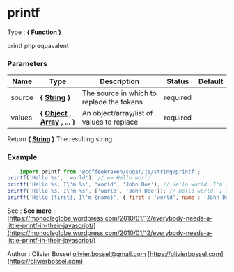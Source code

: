 # printf

<!-- @namespace: sugar.js.string.printf -->

Type : **{ [Function](https://developer.mozilla.org/fr/docs/Web/JavaScript/Reference/Objets_globaux/Function) }**


printf php equavalent



### Parameters
Name  |  Type  |  Description  |  Status  |  Default
------------  |  ------------  |  ------------  |  ------------  |  ------------
source  |  **{ [String](https://developer.mozilla.org/fr/docs/Web/JavaScript/Reference/Objets_globaux/String) }**  |  The source in which to replace the tokens  |  required  |
values  |  **{ [Object](https://developer.mozilla.org/fr/docs/Web/JavaScript/Reference/Objets_globaux/Object) , [Array](https://developer.mozilla.org/fr/docs/Web/JavaScript/Reference/Objets_globaux/Array) , ... }**  |  An object/array/list of values to replace  |  required  |

Return **{ [String](https://developer.mozilla.org/fr/docs/Web/JavaScript/Reference/Objets_globaux/String) }** The resulting string

### Example
```js
	import printf from '@coffeekraken/sugar/js/string/printf';
printf('Hello %s', 'world'); // => Hello world
printf('Hello %s, I\'m %s', 'world', 'John Doe'); // Hello world, I'm John Doe
printf('Hello %s, I\'m %s', ['world', 'John Doe']); // Hello world, I'm John Doe
printf('Hello {first}, I\'m {name}', { first : 'world', name : 'John Doe'}); // Hello world, I'm John Doe
```
See : **See more** : [https://monocleglobe.wordpress.com/2010/01/12/everybody-needs-a-little-printf-in-their-javascript/](https://monocleglobe.wordpress.com/2010/01/12/everybody-needs-a-little-printf-in-their-javascript/)

Author : Olivier Bossel [olivier.bossel@gmail.com](mailto:olivier.bossel@gmail.com) [https://olivierbossel.com](https://olivierbossel.com)